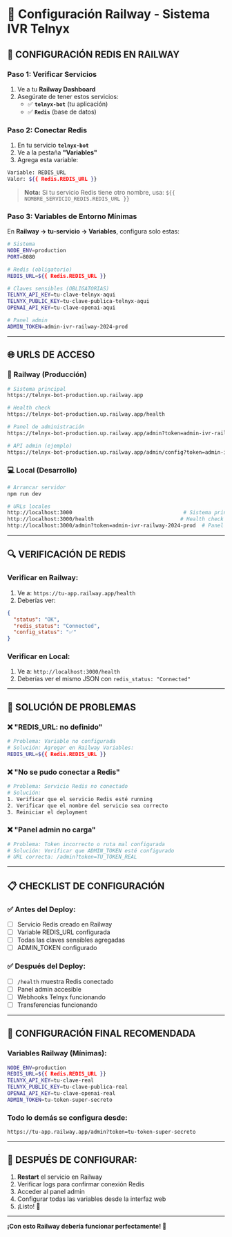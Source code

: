 # 🚂 Configuración Railway - Sistema IVR Telnyx

## 🔧 **CONFIGURACIÓN REDIS EN RAILWAY**

### **Paso 1: Verificar Servicios**
1. Ve a tu **Railway Dashboard**
2. Asegúrate de tener estos servicios:
   - ✅ **`telnyx-bot`** (tu aplicación)
   - ✅ **`Redis`** (base de datos)

### **Paso 2: Conectar Redis**
1. En tu servicio **`telnyx-bot`**
2. Ve a la pestaña **"Variables"**
3. Agrega esta variable:

```bash
Variable: REDIS_URL
Valor: ${{ Redis.REDIS_URL }}
```

> **Nota:** Si tu servicio Redis tiene otro nombre, usa: `${{ NOMBRE_SERVICIO_REDIS.REDIS_URL }}`

### **Paso 3: Variables de Entorno Mínimas**
En **Railway → tu-servicio → Variables**, configura solo estas:

```bash
# Sistema
NODE_ENV=production
PORT=8080

# Redis (obligatorio)
REDIS_URL=${{ Redis.REDIS_URL }}

# Claves sensibles (OBLIGATORIAS)
TELNYX_API_KEY=tu-clave-telnyx-aqui
TELNYX_PUBLIC_KEY=tu-clave-publica-telnyx-aqui
OPENAI_API_KEY=tu-clave-openai-aqui

# Panel admin
ADMIN_TOKEN=admin-ivr-railway-2024-prod
```

---

## 🌐 **URLS DE ACCESO**

### **🚀 Railway (Producción)**
```bash
# Sistema principal
https://telnyx-bot-production.up.railway.app

# Health check
https://telnyx-bot-production.up.railway.app/health

# Panel de administración
https://telnyx-bot-production.up.railway.app/admin?token=admin-ivr-railway-2024-prod

# API admin (ejemplo)
https://telnyx-bot-production.up.railway.app/admin/config?token=admin-ivr-railway-2024-prod
```

### **💻 Local (Desarrollo)**
```bash
# Arrancar servidor
npm run dev

# URLs locales
http://localhost:3000                                    # Sistema principal
http://localhost:3000/health                            # Health check  
http://localhost:3000/admin?token=admin-ivr-railway-2024-prod  # Panel admin
```

---

## 🔍 **VERIFICACIÓN DE REDIS**

### **Verificar en Railway:**
1. Ve a: `https://tu-app.railway.app/health`
2. Deberías ver:
```json
{
  "status": "OK",
  "redis_status": "Connected",
  "config_status": "✅"
}
```

### **Verificar en Local:**
1. Ve a: `http://localhost:3000/health`
2. Deberías ver el mismo JSON con `redis_status: "Connected"`

---

## 🚨 **SOLUCIÓN DE PROBLEMAS**

### **❌ "REDIS_URL: no definido"**
```bash
# Problema: Variable no configurada
# Solución: Agregar en Railway Variables:
REDIS_URL=${{ Redis.REDIS_URL }}
```

### **❌ "No se pudo conectar a Redis"**
```bash
# Problema: Servicio Redis no conectado
# Solución: 
1. Verificar que el servicio Redis esté running
2. Verificar que el nombre del servicio sea correcto
3. Reiniciar el deployment
```

### **❌ "Panel admin no carga"**
```bash
# Problema: Token incorrecto o ruta mal configurada
# Solución: Verificar que ADMIN_TOKEN esté configurado
# URL correcta: /admin?token=TU_TOKEN_REAL
```

---

## 📋 **CHECKLIST DE CONFIGURACIÓN**

### **✅ Antes del Deploy:**
- [ ] Servicio Redis creado en Railway
- [ ] Variable REDIS_URL configurada
- [ ] Todas las claves sensibles agregadas
- [ ] ADMIN_TOKEN configurado

### **✅ Después del Deploy:**
- [ ] `/health` muestra Redis conectado
- [ ] Panel admin accesible
- [ ] Webhooks Telnyx funcionando
- [ ] Transferencias funcionando

---

## 🎯 **CONFIGURACIÓN FINAL RECOMENDADA**

### **Variables Railway (Mínimas):**
```bash
NODE_ENV=production
REDIS_URL=${{ Redis.REDIS_URL }}
TELNYX_API_KEY=tu-clave-real
TELNYX_PUBLIC_KEY=tu-clave-publica-real
OPENAI_API_KEY=tu-clave-openai-real
ADMIN_TOKEN=tu-token-super-secreto
```

### **Todo lo demás se configura desde:**
```bash
https://tu-app.railway.app/admin?token=tu-token-super-secreto
```

---

## 🔄 **DESPUÉS DE CONFIGURAR:**

1. **Restart** el servicio en Railway
2. Verificar logs para confirmar conexión Redis
3. Acceder al panel admin
4. Configurar todas las variables desde la interfaz web
5. ¡Listo! 🎉

---

**¡Con esto Railway debería funcionar perfectamente! 🚀**